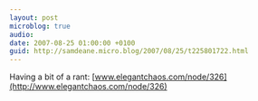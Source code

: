 ```yaml
---
layout: post
microblog: true
audio: 
date: 2007-08-25 01:00:00 +0100
guid: http://samdeane.micro.blog/2007/08/25/t225801722.html
---
```

Having a bit of a rant: [www.elegantchaos.com/node/326](http://www.elegantchaos.com/node/326)
